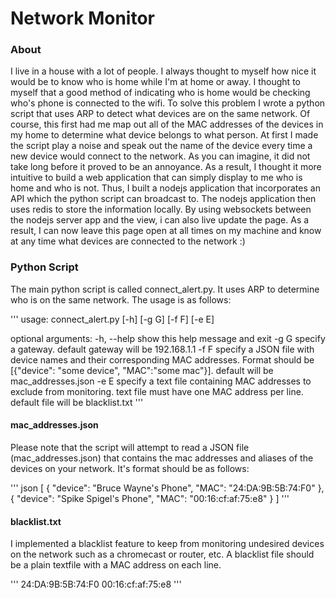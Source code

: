 Network Monitor
===============

### About

I live in a house with a lot of people. I always thought to myself how nice it would be to know who is home while I'm at home or away. I thought to myself that a good method of indicating who is home would be checking who's phone is connected to the wifi. To solve this problem I wrote a python script that uses ARP to detect what devices are on the same network. Of course, this first had me map out all of the MAC addresses of the devices in my home to determine what device belongs to what person. At first I made the script play a noise and speak out the name of the device every time a new device would connect to the network. As you can imagine, it did not take long before it proved to be an annoyance. As a result, I thought it more intuitive to build a web application that can simply display to me who is home and who is not. Thus, I built a nodejs application that incorporates an API which the python script can broadcast to. The nodejs application then uses redis to store the information locally. By using websockets between the nodejs server app and the view, i can also live update the page. As a result, I can now leave this page open at all times on my machine and know at any time what devices are connected to the network :)

### Python Script

The main python script is called connect_alert.py. It uses ARP to determine who is on the same network. The usage is as follows:

'''
usage: connect_alert.py [-h] [-g G] [-f F] [-e E]

optional arguments:
  -h, --help  show this help message and exit
  -g G        specify a gateway. default gateway will be 192.168.1.1
  -f F        specify a JSON file with device names and their corresponding
              MAC addresses. Format should be [{"device": "some device",
              "MAC":"some mac"}]. default will be mac_addresses.json
  -e E        specify a text file containing MAC addresses to exclude from
              monitoring. text file must have one MAC address per line.
              default file will be blacklist.txt
'''

#### mac_addresses.json
Please note that the script will attempt to read a JSON file (mac_addresses.json) that contains the mac addresses and aliases of the devices on your network. It's format should be as follows:

''' json
[
  {
    "device": "Bruce Wayne's Phone",
    "MAC": "24:DA:9B:5B:74:F0"
  }, {
    "device": "Spike Spigel's Phone",
    "MAC": "00:16:cf:af:75:e8"
  }
]
'''

#### blacklist.txt
I implemented a blacklist feature to keep from monitoring undesired devices on the network such as a chromecast or router, etc. A blacklist file should be a plain textfile with a MAC address on each line.

'''
24:DA:9B:5B:74:F0
00:16:cf:af:75:e8
'''
